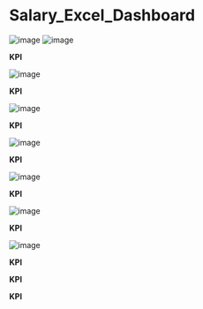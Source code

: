 # Salary_Excel_Dashboard

![image](https://user-images.githubusercontent.com/62884175/213924263-7c541af5-c81d-4b41-856b-6bbe063c2257.png)
![image](https://user-images.githubusercontent.com/62884175/213924278-69ddd8e5-428d-4c5f-b8e6-af7a8bb36904.png)

<b> KPI </b>

![image](https://user-images.githubusercontent.com/62884175/213924316-61b78316-f36d-4f2b-8d9a-4f311d18aa47.png)


<b> KPI </b>

![image](https://user-images.githubusercontent.com/62884175/213924342-3174b5f4-ea10-49c1-b05d-ab2cbf0a1937.png)


<b> KPI </b>

![image](https://user-images.githubusercontent.com/62884175/213924351-e63b2e6b-4c5a-4478-8b60-2a9bf9e95ccc.png)


<b> KPI </b>

![image](https://user-images.githubusercontent.com/62884175/213924353-f0049eb1-6e45-41b9-a72d-c4f2b2c3bd7f.png)



<b> KPI </b>


![image](https://user-images.githubusercontent.com/62884175/213924365-8105caaf-0bfe-454e-8274-ebdf4a1b838f.png)


<b> KPI </b>

![image](https://user-images.githubusercontent.com/62884175/213924375-b245ddee-2142-40a2-8d9a-6dcf97942d33.png)




<b> KPI </b>





<b> KPI </b>





<b> KPI </b>
